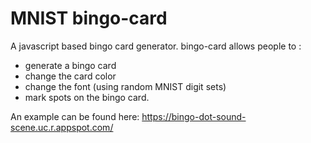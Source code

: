 # MNIST bingo-card
A javascript based bingo card generator.  bingo-card allows people to :

 - generate a bingo card
 - change the card color
 - change the font (using random MNIST digit sets)
 - mark spots on the bingo card.  
 
An example can be found here:
https://bingo-dot-sound-scene.uc.r.appspot.com/

